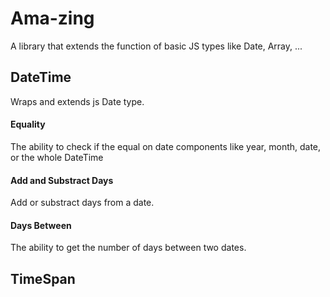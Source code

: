 # Ama-zing
A  library that extends the function of basic JS types like Date, Array, ...

## DateTime
Wraps and extends js Date type. 

#### Equality
The ability to check if the equal on date components like year, month, date, or the whole DateTime
#### Add and Substract Days
Add or substract days from a date.
#### Days Between
The ability to get the number of days between two dates.

## TimeSpan
